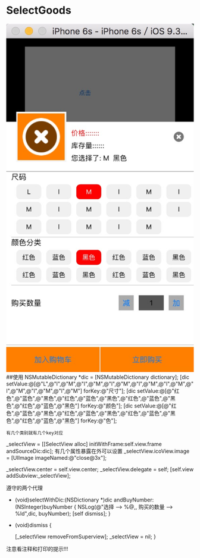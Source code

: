 # SelectGoods
![Effect pic](selectGoods.png)
##使用
   NSMutableDictionary *dic = [NSMutableDictionary dictionary];
    [dic setValue:@[@"L",@"l",@"M",@"l",@"M",@"l",@"M",@"l",@"M",@"l",@"M",@"l",@"M",@"l",@"M",@"l",@"M"] forKey:@"尺寸"];
    [dic setValue:@[@"红色",@"蓝色",@"黑色",@"红色",@"蓝色",@"黑色",@"红色",@"蓝色",@"黑色",@"红色",@"蓝色",@"黑色"] forKey:@"颜色"];
    [dic setValue:@[@"红色",@"蓝色",@"黑色",@"红色",@"蓝色",@"黑色",@"红色",@"蓝色",@"黑色",@"红色",@"蓝色",@"黑色"] forKey:@"色"];
    
    有几个类别就有几个key对应
    
   _selectView = [[SelectView alloc] initWithFrame:self.view.frame andSourceDic:dic];
        有几个属性暴露在外可以设置
   _selectView.icoView.image = [UIImage imageNamed:@"close@3x"];
        
   _selectView.center = self.view.center;
   _selectView.delegate = self;
  [self.view addSubview:_selectView];
  
  遵守的两个代理
  - (void)selectWithDic:(NSDictionary *)dic andBuyNumber:(NSInteger)buyNumber {
    NSLog(@"选择 --> %@,, 购买的数量 --> %ld",dic, buyNumber);
    [self dismiss];
}

- (void)dismiss {

    [_selectView removeFromSuperview];
    _selectView = nil;
}

注意看注释和打印的提示!!!
